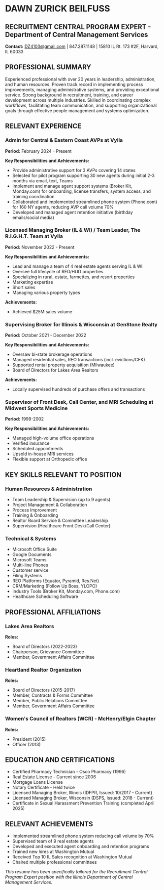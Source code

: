 # DAWN ZURICK BEILFUSS
## RECRUITMENT CENTRAL PROGRAM EXPERT - Department of Central Management Services

**Contact:** DZ4100@gmail.com | 847.287.1148 | 15810 IL Rt. 173 #2F, Harvard, IL 60033

## PROFESSIONAL SUMMARY
Experienced professional with over 20 years in leadership, administration, and human resources. Proven track record in implementing process improvements, managing administrative systems, and providing exceptional service. Strong background in recruitment, training, and career development across multiple industries. Skilled in coordinating complex workflows, facilitating team communication, and supporting organizational goals through effective people management and systems optimization.

## RELEVANT EXPERIENCE

### Admin for Central & Eastern Coast AVPs at Vylla
**Period:** February 2024 - Present

**Key Responsibilities and Achievements:**
- Provide administrative support for 3 AVPs covering 14 states
- Selected for pilot program supporting 30 new agents during initial 2-3 months via email, text, Teams
- Implement and manage agent support systems (Broker Kit, Monday.com) for onboarding, license transfers, system access, and training coordination
- Collaborated and implemented streamlined phone system (Phone.com) for 160 NY agents, reducing AVP call volume 70%
- Developed and managed agent retention initiative (birthday emails/social media)

### Licensed Managing Broker (IL & WI) / Team Leader, The R.I.G.H.T. Team at Vylla
**Period:** November 2022 - Present

**Key Responsibilities and Achievements:**
- Lead and manage a team of 4 real estate agents serving IL & WI
- Oversee full lifecycle of REO/HUD properties
- Specializing in rural, estate, farmettes, and resort properties
- Marketing expertise
- Short sales
- Managing various property types

**Achievements:**
- Achieved $25M sales volume

### Supervising Broker for Illinois & Wisconsin at GenStone Realty
**Period:** October 2021 - December 2022

**Key Responsibilities and Achievements:**
- Oversaw bi-state brokerage operations
- Managed residential sales, REO transactions (incl. evictions/CFK)
- Supported rental property acquisition (Milwaukee)
- Board of Directors for Lakes Area Realtors

**Achievements:**
- Locally supervised hundreds of purchase offers and transactions

### Supervisor of Front Desk, Call Center, and MRI Scheduling at Midwest Sports Medicine
**Period:** 1999-2002

**Key Responsibilities and Achievements:**
- Managed high-volume office operations
- Verified insurance
- Scheduled appointments
- Upsold in-house MRI services
- Flexible support at Orthopedic office

## KEY SKILLS RELEVANT TO POSITION

### Human Resources & Administration
- Team Leadership & Supervision (up to 9 agents)
- Project Management & Collaboration
- Process Improvement
- Training & Onboarding
- Realtor Board Service & Committee Leadership
- Supervision (Healthcare Front Desk/Call Center)

### Technical & Systems
- Microsoft Office Suite
- Google Documents
- Microsoft Teams
- Multi-line Phones
- Customer service
- Filing Systems
- REO Platforms (Equator, Pyramid, Res.Net)
- CRM/Marketing (Follow Up Boss, YLOPO)
- Industry Tools (Broker Kit, Monday.com, Phone.com)
- Healthcare Scheduling Software

## PROFESSIONAL AFFILIATIONS

### Lakes Area Realtors
**Roles:**
- Board of Directors (2022-2023)
- Chairperson, Grievance Committee
- Member, Government Affairs Committee

### Heartland Realtor Organization
**Roles:**
- Board of Directors (2015-2017)
- Member, Contracts & Forms Committee
- Member, Public Relations Committee
- Member, Government Affairs Committee

### Women's Council of Realtors (WCR) - McHenry/Elgin Chapter
**Roles:**
- President (2015)
- Officer (2013)

## EDUCATION AND CERTIFICATIONS
- Certified Pharmacy Technician - Osco Pharmacy (1996)
- Real Estate License - Current since 2006
- Mortgage Loans License
- Notary Certificate - Held twice
- Licensed Managing Broker, Illinois (IDFPR, Issued: 10/2017 - Current)
- Licensed Managing Broker, Wisconsin (DSPS, Issued: 2018 - Current)
- Certificate in Sexual Harassment Prevention Training (completed April 2025)

## RELEVANT ACHIEVEMENTS
- Implemented streamlined phone system reducing call volume by 70%
- Supervised team of 9 real estate agents
- Developed and executed agent onboarding and retention programs
- Trained new hires at Washington Mutual
- Received Top 10 IL Sales recognition at Washington Mutual
- Chaired multiple professional committees

*This resume has been specifically tailored for the Recruitment Central Program Expert position with the Illinois Department of Central Management Services.*